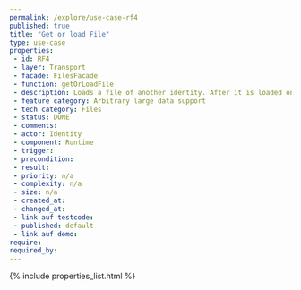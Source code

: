 ```yaml
---
permalink: /explore/use-case-rf4
published: true
title: "Get or load File"
type: use-case
properties:
 - id: RF4
 - layer: Transport
 - facade: FilesFacade
 - function: getOrLoadFile
 - description: Loads a file of another identity. After it is loaded once, you can retrieve it without the need for the secret key by calling one of the GET-routes.
 - feature category: Arbitrary large data support
 - tech category: Files
 - status: DONE
 - comments: 
 - actor: Identity
 - component: Runtime
 - trigger: 
 - precondition: 
 - result: 
 - priority: n/a
 - complexity: n/a
 - size: n/a
 - created_at: 
 - changed_at: 
 - link auf testcode: 
 - published: default
 - link auf demo: 
require:
required_by:
---
```

{% include properties_list.html %}
